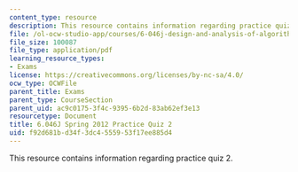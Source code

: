 ```yaml
---
content_type: resource
description: This resource contains information regarding practice quiz 2.
file: /ol-ocw-studio-app/courses/6-046j-design-and-analysis-of-algorithms-spring-2012/f92d681bd34f3dc4555953f17ee885d4_MIT6_046JS12_quiz2_prac.pdf
file_size: 100087
file_type: application/pdf
learning_resource_types:
- Exams
license: https://creativecommons.org/licenses/by-nc-sa/4.0/
ocw_type: OCWFile
parent_title: Exams
parent_type: CourseSection
parent_uid: ac9c0175-3f4c-9395-6b2d-83ab62ef3e13
resourcetype: Document
title: 6.046J Spring 2012 Practice Quiz 2
uid: f92d681b-d34f-3dc4-5559-53f17ee885d4
---
```

This resource contains information regarding practice quiz 2.